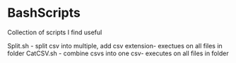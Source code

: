 # BashScripts

Collection of scripts I find useful

Split.sh - split csv into multiple, add csv extension- exectues on all files in folder
CatCSV.sh - combine csvs into one csv- executes on all files in folder
